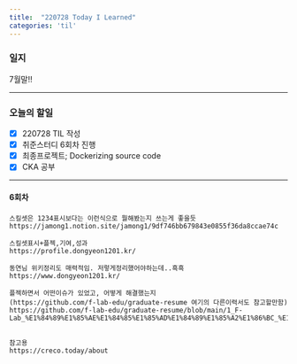 ```yaml
---
title:  "220728 Today I Learned"
categories: 'til'
---
```


### 일지  

7월말!!   

----

### 오늘의 할일

- [x] 220728 TIL 작성 
- [x] 취준스터디 6회차 진행
- [x] 최종프로젝트; Dockerizing source code 
- [x] CKA 공부

---

#### 6회차

```
스킬셋은 1234표시보다는 이런식으로 뭘해봤는지 쓰는게 좋을듯
https://jamong1.notion.site/jamong1/9df746bb679843e0855f36da8ccae74c

스킬셋표시+플젝,기여,성과
https://profile.dongyeon1201.kr/

동연님 위키정리도 매력적임. 저렇게정리했어야하는데..흑흑
https://www.dongyeon1201.kr/

플젝하면서 어떤이슈가 있었고, 어떻게 해결했는지
(https://github.com/f-lab-edu/graduate-resume 여기의 다른이력서도 참고할만함)
https://github.com/f-lab-edu/graduate-resume/blob/main/1_F-Lab_%E1%84%89%E1%85%AE%E1%84%85%E1%85%AD%E1%84%89%E1%85%A2%E1%86%BC_%E1%84%8F%E1%85%A1%E1%84%8F%E1%85%A1%E1%84%8B%E1%85%A9%E1%84%92%E1%85%A1%E1%86%B8%E1%84%80%E1%85%A7%E1%86%A8%E1%84%8C%E1%85%A1_%E1%84%8B%E1%85%B5%E1%84%85%E1%85%A7%E1%86%A8%E1%84%89%E1%85%A5.pdf


참고용
https://creco.today/about
```